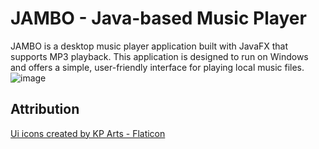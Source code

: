 # JAMBO - Java-based Music Player
JAMBO is a desktop music player application built with JavaFX that supports MP3 playback. This application is designed to run on Windows and offers a simple, user-friendly interface for playing local music files.
![image](https://github.com/user-attachments/assets/bb2eab12-8fbc-4b36-96eb-74b5ce2fe696)

## Attribution
<a href="https://www.flaticon.com/free-icons/ui" title="ui icons">Ui icons created by KP Arts - Flaticon</a>
